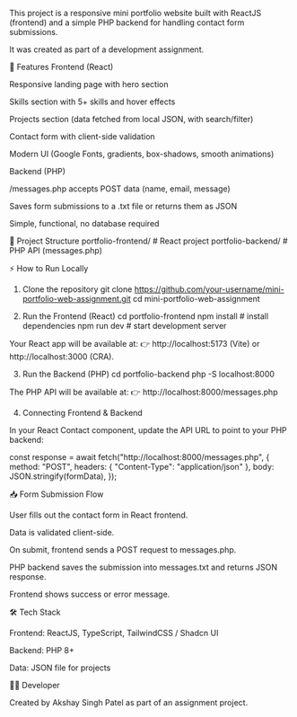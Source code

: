 This project is a responsive mini portfolio website built with ReactJS (frontend) and a simple PHP backend for handling contact form submissions.

It was created as part of a development assignment.

🚀 Features
Frontend (React)

Responsive landing page with hero section

Skills section with 5+ skills and hover effects

Projects section (data fetched from local JSON, with search/filter)

Contact form with client-side validation

Modern UI (Google Fonts, gradients, box-shadows, smooth animations)

Backend (PHP)

/messages.php accepts POST data (name, email, message)

Saves form submissions to a .txt file or returns them as JSON

Simple, functional, no database required

📂 Project Structure
portfolio-frontend/   # React project
portfolio-backend/    # PHP API (messages.php)

⚡ How to Run Locally
1. Clone the repository
git clone https://github.com/your-username/mini-portfolio-web-assignment.git
cd mini-portfolio-web-assignment

2. Run the Frontend (React)
cd portfolio-frontend
npm install     # install dependencies
npm run dev     # start development server


Your React app will be available at:
👉 http://localhost:5173 (Vite) or http://localhost:3000 (CRA).

3. Run the Backend (PHP)
cd portfolio-backend
php -S localhost:8000


The PHP API will be available at:
👉 http://localhost:8000/messages.php

4. Connecting Frontend & Backend

In your React Contact component, update the API URL to point to your PHP backend:

const response = await fetch("http://localhost:8000/messages.php", {
  method: "POST",
  headers: { "Content-Type": "application/json" },
  body: JSON.stringify(formData),
});

📥 Form Submission Flow

User fills out the contact form in React frontend.

Data is validated client-side.

On submit, frontend sends a POST request to messages.php.

PHP backend saves the submission into messages.txt and returns JSON response.

Frontend shows success or error message.

🛠️ Tech Stack

Frontend: ReactJS, TypeScript, TailwindCSS / Shadcn UI

Backend: PHP 8+

Data: JSON file for projects

👨‍💻 Developer

Created by Akshay Singh Patel as part of an assignment project.
